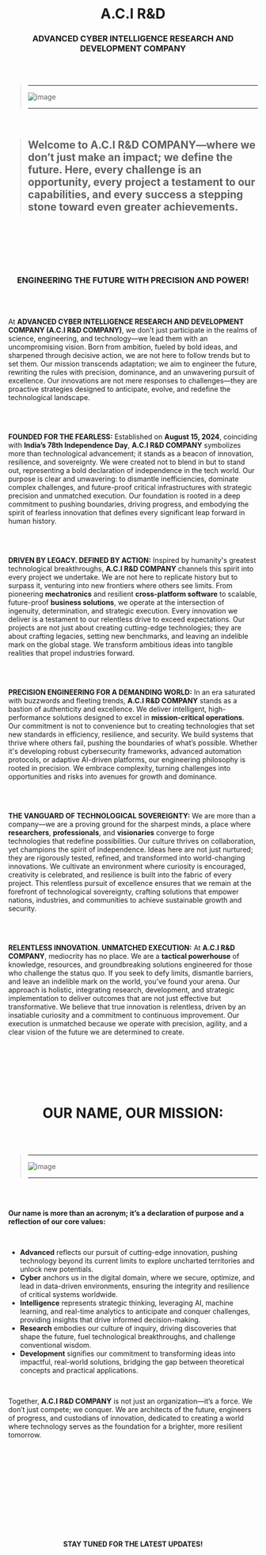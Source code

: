<br><br><br><br><br><br><br><br><br><br>


<h1 align="center">A.C.I R&D</h1>
<h3 align="center">ADVANCED CYBER INTELLIGENCE RESEARCH AND DEVELOPMENT COMPANY</h3>

<br><br>

> -----
>
> ![image](https://i.pinimg.com/1200x/69/b3/5f/69b35f2c0343b71bad25d5e5aaa74be7.jpg)
>
> -----

<br>

> ## Welcome to A.C.I R&D COMPANY—where we don’t just make an impact; we define the future. Here, every challenge is an opportunity, every project a testament to our capabilities, and every success a stepping stone toward even greater achievements.

<br><br><br><br><br>

<h3 align="center">ENGINEERING THE FUTURE WITH PRECISION AND POWER!</h3>

<br><br>

At **ADVANCED CYBER INTELLIGENCE RESEARCH AND DEVELOPMENT COMPANY (A.C.I R&D COMPANY)**, we don’t just participate in the realms of science, engineering, and technology—we lead them with an uncompromising vision. Born from ambition, fueled by bold ideas, and sharpened through decisive action, we are not here to follow trends but to set them. Our mission transcends adaptation; we aim to engineer the future, rewriting the rules with precision, dominance, and an unwavering pursuit of excellence. Our innovations are not mere responses to challenges—they are proactive strategies designed to anticipate, evolve, and redefine the technological landscape.

<br><br>

**FOUNDED FOR THE FEARLESS:** Established on **August 15, 2024**, coinciding with **India’s 78th Independence Day**, **A.C.I R&D COMPANY** symbolizes more than technological advancement; it stands as a beacon of innovation, resilience, and sovereignty. We were created not to blend in but to stand out, representing a bold declaration of independence in the tech world. Our purpose is clear and unwavering: to dismantle inefficiencies, dominate complex challenges, and future-proof critical infrastructures with strategic precision and unmatched execution. Our foundation is rooted in a deep commitment to pushing boundaries, driving progress, and embodying the spirit of fearless innovation that defines every significant leap forward in human history.

<br><br>

**DRIVEN BY LEGACY. DEFINED BY ACTION:** Inspired by humanity's greatest technological breakthroughs, **A.C.I R&D COMPANY** channels this spirit into every project we undertake. We are not here to replicate history but to surpass it, venturing into new frontiers where others see limits. From pioneering **mechatronics** and resilient **cross-platform software** to scalable, future-proof **business solutions**, we operate at the intersection of ingenuity, determination, and strategic execution. Every innovation we deliver is a testament to our relentless drive to exceed expectations. Our projects are not just about creating cutting-edge technologies; they are about crafting legacies, setting new benchmarks, and leaving an indelible mark on the global stage. We transform ambitious ideas into tangible realities that propel industries forward.

<br><br>

**PRECISION ENGINEERING FOR A DEMANDING WORLD:** In an era saturated with buzzwords and fleeting trends, **A.C.I R&D COMPANY** stands as a bastion of authenticity and excellence. We deliver intelligent, high-performance solutions designed to excel in **mission-critical operations**. Our commitment is not to convenience but to creating technologies that set new standards in efficiency, resilience, and security. We build systems that thrive where others fail, pushing the boundaries of what’s possible. Whether it's developing robust cybersecurity frameworks, advanced automation protocols, or adaptive AI-driven platforms, our engineering philosophy is rooted in precision. We embrace complexity, turning challenges into opportunities and risks into avenues for growth and dominance.

<br><br>

**THE VANGUARD OF TECHNOLOGICAL SOVEREIGNTY:** We are more than a company—we are a proving ground for the sharpest minds, a place where **researchers**, **professionals**, and **visionaries** converge to forge technologies that redefine possibilities. Our culture thrives on collaboration, yet champions the spirit of independence. Ideas here are not just nurtured; they are rigorously tested, refined, and transformed into world-changing innovations. We cultivate an environment where curiosity is encouraged, creativity is celebrated, and resilience is built into the fabric of every project. This relentless pursuit of excellence ensures that we remain at the forefront of technological sovereignty, crafting solutions that empower nations, industries, and communities to achieve sustainable growth and security.

<br><br>

**RELENTLESS INNOVATION. UNMATCHED EXECUTION:** At **A.C.I R&D COMPANY**, mediocrity has no place. We are a **tactical powerhouse** of knowledge, resources, and groundbreaking solutions engineered for those who challenge the status quo. If you seek to defy limits, dismantle barriers, and leave an indelible mark on the world, you’ve found your arena. Our approach is holistic, integrating research, development, and strategic implementation to deliver outcomes that are not just effective but transformative. We believe that true innovation is relentless, driven by an insatiable curiosity and a commitment to continuous improvement. Our execution is unmatched because we operate with precision, agility, and a clear vision of the future we are determined to create.


<br><br><br><br><br>


<h1 align="center">OUR NAME, OUR MISSION:</h1>

<br><br>

> -----
> 
> ![image](https://i.pinimg.com/1200x/13/54/ba/1354ba42e6facc17a47fcaedddd0952b.jpg)
> 
> -----

<br><br>

**Our name is more than an acronym; it’s a declaration of purpose and a reflection of our core values:**

<br>

- **Advanced** reflects our pursuit of cutting-edge innovation, pushing technology beyond its current limits to explore uncharted territories and unlock new potentials.
- **Cyber** anchors us in the digital domain, where we secure, optimize, and lead in data-driven environments, ensuring the integrity and resilience of critical systems worldwide.
- **Intelligence** represents strategic thinking, leveraging AI, machine learning, and real-time analytics to anticipate and conquer challenges, providing insights that drive informed decision-making.
- **Research** embodies our culture of inquiry, driving discoveries that shape the future, fuel technological breakthroughs, and challenge conventional wisdom.
- **Development** signifies our commitment to transforming ideas into impactful, real-world solutions, bridging the gap between theoretical concepts and practical applications.

<br>

Together, **A.C.I R&D COMPANY** is not just an organization—it’s a force. We don’t just compete; we conquer. We are architects of the future, engineers of progress, and custodians of innovation, dedicated to creating a world where technology serves as the foundation for a brighter, more resilient tomorrow.

 

<br><br><br><br><br><br><br><br><br><br>

<h4 align="center">STAY TUNED FOR THE LATEST UPDATES!</h4>

<br><br><br><br><br><br><br><br><br><br>

